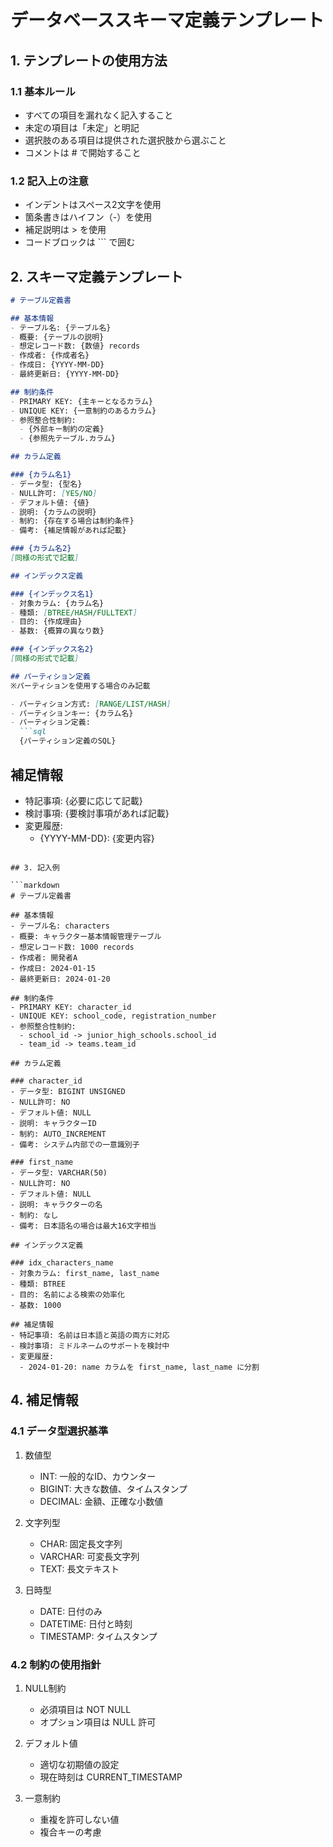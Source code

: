 # データベーススキーマ定義テンプレート

## 1. テンプレートの使用方法

### 1.1 基本ルール
- すべての項目を漏れなく記入すること
- 未定の項目は「未定」と明記
- 選択肢のある項目は提供された選択肢から選ぶこと
- コメントは # で開始すること

### 1.2 記入上の注意
- インデントはスペース2文字を使用
- 箇条書きはハイフン（-）を使用
- 補足説明は > を使用
- コードブロックは ``` で囲む

## 2. スキーマ定義テンプレート

```markdown
# テーブル定義書

## 基本情報
- テーブル名: {テーブル名}
- 概要: {テーブルの説明}
- 想定レコード数: {数値} records
- 作成者: {作成者名}
- 作成日: {YYYY-MM-DD}
- 最終更新日: {YYYY-MM-DD}

## 制約条件
- PRIMARY KEY: {主キーとなるカラム}
- UNIQUE KEY: {一意制約のあるカラム}
- 参照整合性制約:
  - {外部キー制約の定義}
  - {参照先テーブル.カラム}

## カラム定義

### {カラム名1}
- データ型: {型名}
- NULL許可: [YES/NO]
- デフォルト値: {値}
- 説明: {カラムの説明}
- 制約: {存在する場合は制約条件}
- 備考: {補足情報があれば記載}

### {カラム名2}
[同様の形式で記載]

## インデックス定義

### {インデックス名1}
- 対象カラム: {カラム名}
- 種類: [BTREE/HASH/FULLTEXT]
- 目的: {作成理由}
- 基数: {概算の異なり数}

### {インデックス名2}
[同様の形式で記載]

## パーティション定義
※パーティションを使用する場合のみ記載

- パーティション方式: [RANGE/LIST/HASH]
- パーティションキー: {カラム名}
- パーティション定義:
  ```sql
  {パーティション定義のSQL}
  ```

## 補足情報
- 特記事項: {必要に応じて記載}
- 検討事項: {要検討事項があれば記載}
- 変更履歴: 
  - {YYYY-MM-DD}: {変更内容}
```

## 3. 記入例

```markdown
# テーブル定義書

## 基本情報
- テーブル名: characters
- 概要: キャラクター基本情報管理テーブル
- 想定レコード数: 1000 records
- 作成者: 開発者A
- 作成日: 2024-01-15
- 最終更新日: 2024-01-20

## 制約条件
- PRIMARY KEY: character_id
- UNIQUE KEY: school_code, registration_number
- 参照整合性制約:
  - school_id -> junior_high_schools.school_id
  - team_id -> teams.team_id

## カラム定義

### character_id
- データ型: BIGINT UNSIGNED
- NULL許可: NO
- デフォルト値: NULL
- 説明: キャラクターID
- 制約: AUTO_INCREMENT
- 備考: システム内部での一意識別子

### first_name
- データ型: VARCHAR(50)
- NULL許可: NO
- デフォルト値: NULL
- 説明: キャラクターの名
- 制約: なし
- 備考: 日本語名の場合は最大16文字相当

## インデックス定義

### idx_characters_name
- 対象カラム: first_name, last_name
- 種類: BTREE
- 目的: 名前による検索の効率化
- 基数: 1000

## 補足情報
- 特記事項: 名前は日本語と英語の両方に対応
- 検討事項: ミドルネームのサポートを検討中
- 変更履歴: 
  - 2024-01-20: name カラムを first_name, last_name に分割
```

## 4. 補足情報

### 4.1 データ型選択基準
1. 数値型
   - INT: 一般的なID、カウンター
   - BIGINT: 大きな数値、タイムスタンプ
   - DECIMAL: 金額、正確な小数値

2. 文字列型
   - CHAR: 固定長文字列
   - VARCHAR: 可変長文字列
   - TEXT: 長文テキスト

3. 日時型
   - DATE: 日付のみ
   - DATETIME: 日付と時刻
   - TIMESTAMP: タイムスタンプ

### 4.2 制約の使用指針
1. NULL制約
   - 必須項目は NOT NULL
   - オプション項目は NULL 許可

2. デフォルト値
   - 適切な初期値の設定
   - 現在時刻は CURRENT_TIMESTAMP

3. 一意制約
   - 重複を許可しない値
   - 複合キーの考慮